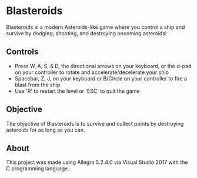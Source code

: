 # Blasteroids
Blasteroids is a modern Asteroids-like game where you control a ship and survive by dodging, shooting, and destroying oncoming asteroids!

## Controls
- Press W, A, S, & D, the directional arrows on your keyboard, or the d-pad on your controller to rotate and accelerate/decelerate your ship
- Spacebar, Z, J, on your keyboard or B/Circle on your controller to fire a blast from the ship
- Use 'R' to restart the level or 'ESC' to quit the game

## Objective
The objective of Blasteroids is to survive and collect points by destroying asteroids for as long as you can.

## About
This project was made using Allegro 5.2.4.0 via Visual Studio 2017 with the C programming language.